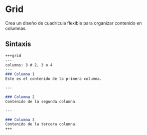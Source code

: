 # Grid

Crea un diseño de cuadrícula flexible para organizar contenido en columnas.

## Sintaxis

````markdown
+++grid
---
columns: 3 # 2, 3 o 4
---
### Columna 1
Este es el contenido de la primera columna.

---

### Columna 2
Contenido de la segunda columna.

---

### Columna 3
Contenido de la tercera columna.
+++
````